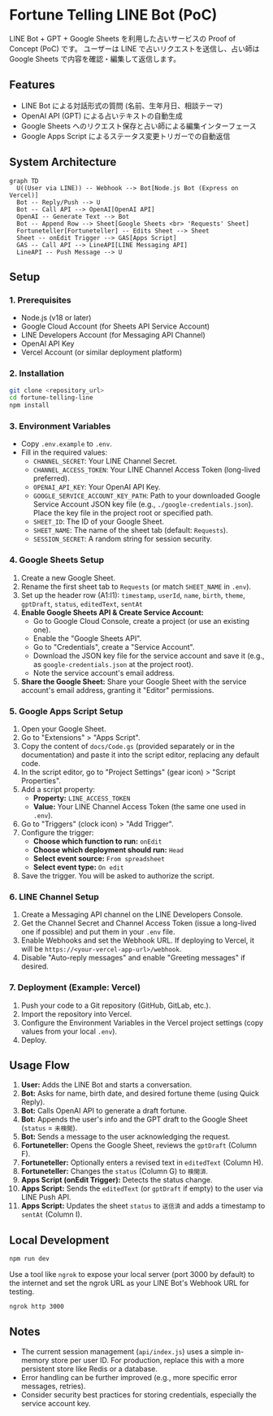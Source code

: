 # Fortune Telling LINE Bot (PoC)

LINE Bot + GPT + Google Sheets を利用した占いサービスの Proof of Concept (PoC) です。
ユーザーは LINE で占いリクエストを送信し、占い師は Google Sheets で内容を確認・編集して返信します。

## Features

- LINE Bot による対話形式の質問 (名前、生年月日、相談テーマ)
- OpenAI API (GPT) による占いテキストの自動生成
- Google Sheets へのリクエスト保存と占い師による編集インターフェース
- Google Apps Script によるステータス変更トリガーでの自動返信

## System Architecture

```mermaid
graph TD
  U((User via LINE)) -- Webhook --> Bot[Node.js Bot (Express on Vercel)]
  Bot -- Reply/Push --> U
  Bot -- Call API --> OpenAI[OpenAI API]
  OpenAI -- Generate Text --> Bot
  Bot -- Append Row --> Sheet[Google Sheets <br> 'Requests' Sheet]
  Fortuneteller[Fortuneteller] -- Edits Sheet --> Sheet
  Sheet -- onEdit Trigger --> GAS[Apps Script]
  GAS -- Call API --> LineAPI[LINE Messaging API]
  LineAPI -- Push Message --> U
```

## Setup

### 1. Prerequisites

- Node.js (v18 or later)
- Google Cloud Account (for Sheets API Service Account)
- LINE Developers Account (for Messaging API Channel)
- OpenAI API Key
- Vercel Account (or similar deployment platform)

### 2. Installation

```bash
git clone <repository_url>
cd fortune-telling-line
npm install
```

### 3. Environment Variables

- Copy `.env.example` to `.env`.
- Fill in the required values:
    - `CHANNEL_SECRET`: Your LINE Channel Secret.
    - `CHANNEL_ACCESS_TOKEN`: Your LINE Channel Access Token (long-lived preferred).
    - `OPENAI_API_KEY`: Your OpenAI API Key.
    - `GOOGLE_SERVICE_ACCOUNT_KEY_PATH`: Path to your downloaded Google Service Account JSON key file (e.g., `./google-credentials.json`). Place the key file in the project root or specified path.
    - `SHEET_ID`: The ID of your Google Sheet.
    - `SHEET_NAME`: The name of the sheet tab (default: `Requests`).
    - `SESSION_SECRET`: A random string for session security.

### 4. Google Sheets Setup

1.  Create a new Google Sheet.
2.  Rename the first sheet tab to `Requests` (or match `SHEET_NAME` in `.env`).
3.  Set up the header row (A1:I1):
    `timestamp`, `userId`, `name`, `birth`, `theme`, `gptDraft`, `status`, `editedText`, `sentAt`
4.  **Enable Google Sheets API & Create Service Account:**
    - Go to Google Cloud Console, create a project (or use an existing one).
    - Enable the "Google Sheets API".
    - Go to "Credentials", create a "Service Account".
    - Download the JSON key file for the service account and save it (e.g., as `google-credentials.json` at the project root).
    - Note the service account's email address.
5.  **Share the Google Sheet:** Share your Google Sheet with the service account's email address, granting it "Editor" permissions.

### 5. Google Apps Script Setup

1.  Open your Google Sheet.
2.  Go to "Extensions" > "Apps Script".
3.  Copy the content of `docs/Code.gs` (provided separately or in the documentation) and paste it into the script editor, replacing any default code.
4.  In the script editor, go to "Project Settings" (gear icon) > "Script Properties".
5.  Add a script property:
    - **Property:** `LINE_ACCESS_TOKEN`
    - **Value:** Your LINE Channel Access Token (the same one used in `.env`).
6.  Go to "Triggers" (clock icon) > "Add Trigger".
7.  Configure the trigger:
    - **Choose which function to run:** `onEdit`
    - **Choose which deployment should run:** `Head`
    - **Select event source:** `From spreadsheet`
    - **Select event type:** `On edit`
8.  Save the trigger. You will be asked to authorize the script.

### 6. LINE Channel Setup

1.  Create a Messaging API channel on the LINE Developers Console.
2.  Get the Channel Secret and Channel Access Token (issue a long-lived one if possible) and put them in your `.env` file.
3.  Enable Webhooks and set the Webhook URL. If deploying to Vercel, it will be `https://<your-vercel-app-url>/webhook`.
4.  Disable "Auto-reply messages" and enable "Greeting messages" if desired.

### 7. Deployment (Example: Vercel)

1.  Push your code to a Git repository (GitHub, GitLab, etc.).
2.  Import the repository into Vercel.
3.  Configure the Environment Variables in the Vercel project settings (copy values from your local `.env`).
4.  Deploy.

## Usage Flow

1.  **User:** Adds the LINE Bot and starts a conversation.
2.  **Bot:** Asks for name, birth date, and desired fortune theme (using Quick Reply).
3.  **Bot:** Calls OpenAI API to generate a draft fortune.
4.  **Bot:** Appends the user's info and the GPT draft to the Google Sheet (`status` = `未検閲`).
5.  **Bot:** Sends a message to the user acknowledging the request.
6.  **Fortuneteller:** Opens the Google Sheet, reviews the `gptDraft` (Column F).
7.  **Fortuneteller:** Optionally enters a revised text in `editedText` (Column H).
8.  **Fortuneteller:** Changes the `status` (Column G) to `検閲済`.
9.  **Apps Script (onEdit Trigger):** Detects the status change.
10. **Apps Script:** Sends the `editedText` (or `gptDraft` if empty) to the user via LINE Push API.
11. **Apps Script:** Updates the sheet `status` to `送信済` and adds a timestamp to `sentAt` (Column I).

## Local Development

```bash
npm run dev
```

Use a tool like `ngrok` to expose your local server (port 3000 by default) to the internet and set the ngrok URL as your LINE Bot's Webhook URL for testing.

```bash
ngrok http 3000
```

## Notes

- The current session management (`api/index.js`) uses a simple in-memory store per user ID. For production, replace this with a more persistent store like Redis or a database.
- Error handling can be further improved (e.g., more specific error messages, retries).
- Consider security best practices for storing credentials, especially the service account key.
